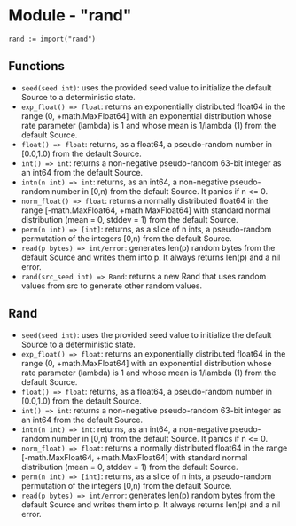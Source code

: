 # Module - "rand"

```golang
rand := import("rand")
```

## Functions

- `seed(seed int)`: uses the provided seed value to initialize the default
  Source to a deterministic state.
- `exp_float() => float`:  returns an exponentially distributed float64 in the
  range (0, +math.MaxFloat64] with an exponential distribution whose rate
  parameter (lambda) is 1 and whose mean is 1/lambda (1) from the default
  Source.
- `float() => float`: returns, as a float64, a pseudo-random number in
  [0.0,1.0) from the default Source.
- `int() => int`: returns a non-negative pseudo-random 63-bit integer as an
  int64 from the default Source.
- `intn(n int) => int`: returns, as an int64, a non-negative pseudo-random
  number in [0,n) from the default Source. It panics if n <= 0.
- `norm_float() => float`: returns a normally distributed float64 in the range
  [-math.MaxFloat64, +math.MaxFloat64] with standard normal distribution
  (mean = 0, stddev = 1) from the default Source.
- `perm(n int) => [int]`: returns, as a slice of n ints, a pseudo-random
  permutation of the integers [0,n) from the default Source.
- `read(p bytes) => int/error`: generates len(p) random bytes from the default
  Source and writes them into p. It always returns len(p) and a nil error.
- `rand(src_seed int) => Rand`: returns a new Rand that uses random values from
  src to generate other random values.

## Rand

- `seed(seed int)`: uses the provided seed value to initialize the default
  Source to a deterministic state.
- `exp_float() => float`:  returns an exponentially distributed float64 in the
  range (0, +math.MaxFloat64] with an exponential distribution whose rate
  parameter (lambda) is 1 and whose mean is 1/lambda (1) from the default Source.
- `float() => float`: returns, as a float64, a pseudo-random number in
  [0.0,1.0) from the default Source.
- `int() => int`: returns a non-negative pseudo-random 63-bit integer as an
  int64 from the default Source.
- `intn(n int) => int`: returns, as an int64, a non-negative pseudo-random
  number in [0,n) from the default Source. It panics if n <= 0.
- `norm_float) => float`: returns a normally distributed float64 in the range
  [-math.MaxFloat64, +math.MaxFloat64] with standard normal distribution
  (mean = 0, stddev = 1) from the default Source.
- `perm(n int) => [int]`: returns, as a slice of n ints, a pseudo-random
  permutation of the integers [0,n) from the default Source.
- `read(p bytes) => int/error`: generates len(p) random bytes from the default
  Source and writes them into p. It always returns len(p) and a nil error.
